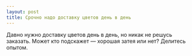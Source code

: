 ```yaml
---
layout: post 
title: Срочно надо доставку цветов день в день 
--- 
```

Давно нужно доставку цветов день в день, но никак не решусь заказать. Может кто подскажет — хорошая затея или нет? Делитесь опытом.
